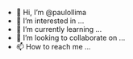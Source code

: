 - 👋 Hi, I’m @paulollima
- 👀 I’m interested in ...
- 🌱 I’m currently learning ...
- 💞️ I’m looking to collaborate on ...
- 📫 How to reach me ...

<!---
paulollima/paulollima is a ✨ special ✨ repository because its `README.md` (this file) appears on your GitHub profile.
You can click the Preview link to take a look at your changes.
--->
